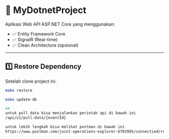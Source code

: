 # 🧩 MyDotnetProject

Aplikasi Web API ASP.NET Core yang menggunakan:
- ✅ Entity Framework Core
- ✅ SignalR (Real-time)
- ✅ Clean Architecture (opsional)

---

## 1️⃣ Restore Dependency

Setelah clone project ini:

```bash
make restore

make update-db

##
untuk pull data bisa menjalankan perintah api di bawah ini
/api/v1/pull-data/{eventId}

untuk lebih lengkah bisa melihat postman di bawah ini
https://www.postman.com/joint-operations-explorer-6783995/connectied/request/f169o41/pull-data

